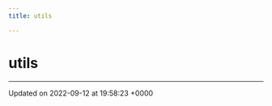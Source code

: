 ```yaml
---
title: utils

---
```


# utils








-------------------------------

Updated on 2022-09-12 at 19:58:23 +0000